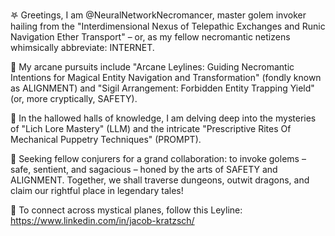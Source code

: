 𖤐 Greetings, I am @NeuralNetworkNecromancer, master golem invoker hailing from the "Interdimensional Nexus of Telepathic Exchanges and Runic Navigation Ether Transport" – or, as my fellow necromantic netizens whimsically abbreviate: INTERNET.

🔮 My arcane pursuits include "Arcane Leylines: Guiding Necromantic Intentions for Magical Entity Navigation and Transformation" (fondly known as ALIGNMENT) and "Sigil Arrangement: Forbidden Entity Trapping Yield" (or, more cryptically, SAFETY).

📜 In the hallowed halls of knowledge, I am delving deep into the mysteries of "Lich Lore Mastery" (LLM) and the intricate "Prescriptive Rites Of Mechanical Puppetry Techniques" (PROMPT).

🎲 Seeking fellow conjurers for a grand collaboration: to invoke golems – safe, sentient, and sagacious – honed by the arts of SAFETY and ALIGNMENT. Together, we shall traverse dungeons, outwit dragons, and claim our rightful place in legendary tales!

💫 To connect across mystical planes, follow this Leyline: https://www.linkedin.com/in/jacob-kratzsch/
